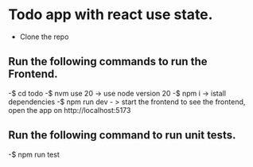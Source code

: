 # Todo app with react use state.
- Clone the repo

## Run the following commands to run the Frontend.
-$ cd todo
-$ nvm use 20 -> use node version 20
-$ npm i -> istall dependencies
-$ npm run dev - > start the frontend to see the frontend, open the app on http://localhost:5173

## Run the following command to run unit tests.
-$ npm run test 